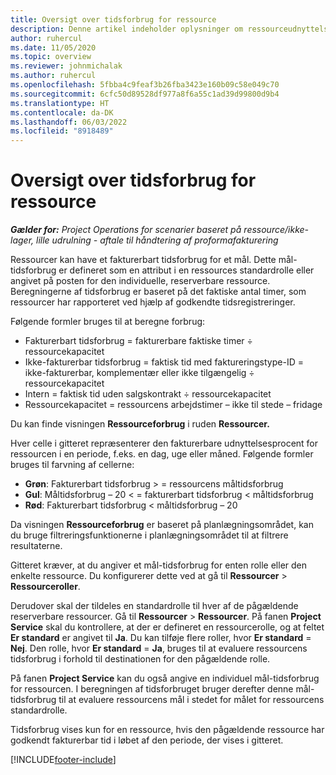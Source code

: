 ```yaml
---
title: Oversigt over tidsforbrug for ressource
description: Denne artikel indeholder oplysninger om ressourceudnyttelse i Project Operations.
author: ruhercul
ms.date: 11/05/2020
ms.topic: overview
ms.reviewer: johnmichalak
ms.author: ruhercul
ms.openlocfilehash: 5fbba4c9feaf3b26fba3423e160b09c58e049c70
ms.sourcegitcommit: 6cfc50d89528df977a8f6a55c1ad39d99800d9b4
ms.translationtype: HT
ms.contentlocale: da-DK
ms.lasthandoff: 06/03/2022
ms.locfileid: "8918489"
---
```

# <a name="resource-utilization-overview"></a>Oversigt over tidsforbrug for ressource

_**Gælder for:** Project Operations for scenarier baseret på ressource/ikke-lager, lille udrulning - aftale til håndtering af proformafakturering_

Ressourcer kan have et fakturerbart tidsforbrug for et mål. Dette mål-tidsforbrug er defineret som en attribut i en ressources standardrolle eller angivet på posten for den individuelle, reserverbare ressource. Beregningerne af tidsforbrug er baseret på det faktiske antal timer, som ressourcer har rapporteret ved hjælp af godkendte tidsregistreringer.

Følgende formler bruges til at beregne forbrug:

  - Fakturerbart tidsforbrug = fakturerbare faktiske timer ÷ ressourcekapacitet
  - Ikke-fakturerbar tidsforbrug = faktisk tid med faktureringstype-ID = ikke-fakturerbar, komplementær eller ikke tilgængelig ÷ ressourcekapacitet
  - Intern = faktisk tid uden salgskontrakt ÷ ressourcekapacitet
  - Ressourcekapacitet = ressourcens arbejdstimer – ikke til stede – fridage

Du kan finde visningen **Ressourceforbrug** i ruden **Ressourcer.**

Hver celle i gitteret repræsenterer den fakturerbare udnyttelsesprocent for ressourcen i en periode, f.eks. en dag, uge eller måned. Følgende formler bruges til farvning af cellerne:

  - **Grøn**: Fakturerbart tidsforbrug > = ressourcens måltidsforbrug
  - **Gul**: Måltidsforbrug – 20 < = fakturerbart tidsforbrug < måltidsforbrug
  - **Rød**: Fakturerbart tidsforbrug < måltidsforbrug – 20

Da visningen **Ressourceforbrug** er baseret på planlægningsområdet, kan du bruge filtreringsfunktionerne i planlægningsområdet til at filtrere resultaterne.

Gitteret kræver, at du angiver et mål-tidsforbrug for enten rolle eller den enkelte ressource. Du konfigurerer dette ved at gå til **Ressourcer** > **Ressourceroller**.

Derudover skal der tildeles en standardrolle til hver af de pågældende reserverbare ressourcer. Gå til **Ressourcer** > **Ressourcer**. På fanen **Project Service** skal du kontrollere, at der er defineret en ressourcerolle, og at feltet **Er standard** er angivet til **Ja**. Du kan tilføje flere roller, hvor **Er standard** = **Nej**. Den rolle, hvor **Er standard** = **Ja**, bruges til at evaluere ressourcens tidsforbrug i forhold til destinationen for den pågældende rolle.

På fanen **Project Service** kan du også angive en individuel mål-tidsforbrug for ressourcen. I beregningen af tidsforbruget bruger derefter denne mål-tidsforbrug til at evaluere ressourcens mål i stedet for målet for ressourcens standardrolle.

Tidsforbrug vises kun for en ressource, hvis den pågældende ressource har godkendt fakturerbar tid i løbet af den periode, der vises i gitteret.


[!INCLUDE[footer-include](../includes/footer-banner.md)]